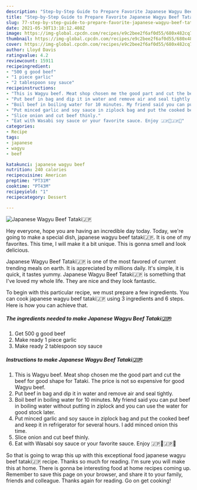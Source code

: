 ```yaml
---
description: "Step-by-Step Guide to Prepare Favorite Japanese Wagyu Beef Tataki🇯🇵"
title: "Step-by-Step Guide to Prepare Favorite Japanese Wagyu Beef Tataki🇯🇵"
slug: 77-step-by-step-guide-to-prepare-favorite-japanese-wagyu-beef-tataki
date: 2021-05-30T13:18:12.408Z
image: https://img-global.cpcdn.com/recipes/e9c2bee2f6af0d55/680x482cq70/japanese-wagyu-beef-tataki-recipe-main-photo.jpg
thumbnail: https://img-global.cpcdn.com/recipes/e9c2bee2f6af0d55/680x482cq70/japanese-wagyu-beef-tataki-recipe-main-photo.jpg
cover: https://img-global.cpcdn.com/recipes/e9c2bee2f6af0d55/680x482cq70/japanese-wagyu-beef-tataki-recipe-main-photo.jpg
author: Lloyd Davis
ratingvalue: 4.2
reviewcount: 15911
recipeingredient:
- "500 g good beef"
- "1 piece garlic"
- "2 tablespoon soy sauce"
recipeinstructions:
- "This is Wagyu beef. Meat shop chosen me the good part and cut the beef for good shape for Tataki. The price is not so expensive for good Wagyu beef."
- "Put beef in bag and dip it in water and remove air and seal tightly."
- "Boil beef in boiling water for 10 minutes. My friend said you can put beef in boiling water without putting in ziplock and you can use the water for good stock later."
- "Put minced garlic and soy sauce in ziplock bag and put the cooked beef and keep it in refrigerator for several hours. I add minced onion this time."
- "Slice onion and cut beef thinly."
- "Eat with Wasabi soy sauce or your favorite sauce. Enjoy 🇯🇵🥇🇯🇵🏅"
categories:
- Recipe
tags:
- japanese
- wagyu
- beef

katakunci: japanese wagyu beef 
nutrition: 240 calories
recipecuisine: American
preptime: "PT31M"
cooktime: "PT43M"
recipeyield: "1"
recipecategory: Dessert

---
```



![Japanese Wagyu Beef Tataki🇯🇵](https://img-global.cpcdn.com/recipes/e9c2bee2f6af0d55/680x482cq70/japanese-wagyu-beef-tataki-recipe-main-photo.jpg)

Hey everyone, hope you are having an incredible day today. Today, we're going to make a special dish, japanese wagyu beef tataki🇯🇵. It is one of my favorites. This time, I will make it a bit unique. This is gonna smell and look delicious.

Japanese Wagyu Beef Tataki🇯🇵 is one of the most favored of current trending meals on earth. It is appreciated by millions daily. It's simple, it is quick, it tastes yummy. Japanese Wagyu Beef Tataki🇯🇵 is something that I've loved my whole life. They are nice and they look fantastic.




To begin with this particular recipe, we must prepare a few ingredients. You can cook japanese wagyu beef tataki🇯🇵 using 3 ingredients and 6 steps. Here is how you can achieve that.

<!--inarticleads1-->

##### The ingredients needed to make Japanese Wagyu Beef Tataki🇯🇵:

1. Get 500 g good beef
1. Make ready 1 piece garlic
1. Make ready 2 tablespoon soy sauce




<!--inarticleads2-->

##### Instructions to make Japanese Wagyu Beef Tataki🇯🇵:

1. This is Wagyu beef. Meat shop chosen me the good part and cut the beef for good shape for Tataki. The price is not so expensive for good Wagyu beef.
1. Put beef in bag and dip it in water and remove air and seal tightly.
1. Boil beef in boiling water for 10 minutes. My friend said you can put beef in boiling water without putting in ziplock and you can use the water for good stock later.
1. Put minced garlic and soy sauce in ziplock bag and put the cooked beef and keep it in refrigerator for several hours. I add minced onion this time.
1. Slice onion and cut beef thinly.
1. Eat with Wasabi soy sauce or your favorite sauce. Enjoy 🇯🇵🥇🇯🇵🏅




So that is going to wrap this up with this exceptional food japanese wagyu beef tataki🇯🇵 recipe. Thanks so much for reading. I'm sure you will make this at home. There is gonna be interesting food at home recipes coming up. Remember to save this page on your browser, and share it to your family, friends and colleague. Thanks again for reading. Go on get cooking!
